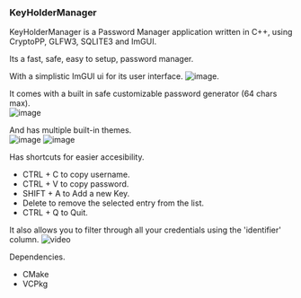 ### KeyHolderManager
KeyHolderManager is a Password Manager application written in C++, using CryptoPP, GLFW3, SQLITE3 and ImGUI.

Its a fast, safe, easy to setup, password manager.

With a simplistic ImGUI ui for its user interface.
![image](https://github.com/user-attachments/assets/3b5e5cf5-1506-4c60-879b-e5606c0cc037).

It comes with a built in safe customizable password generator (64 chars max).
<br>
![image](https://github.com/user-attachments/assets/a1bd07b3-5ff6-402a-bb5f-63e4fe87eb96)

And has multiple built-in themes.
<br>
![image](https://github.com/user-attachments/assets/d0b6b14d-8c71-4f94-9ba1-47b7e3979cb1)
![image](https://github.com/user-attachments/assets/b30c3a36-c36f-42dd-9261-8e1078cd7245)

Has shortcuts for easier accesibility.
- CTRL + C to copy username.
- CTRL + V to copy password.
- SHIFT + A to Add a new Key.
- Delete to remove the selected entry from the list.
- CTRL + Q to Quit.

It also allows you to filter through all your credentials using the 'identifier' column.
![video](https://github.com/user-attachments/assets/54b274bd-0eea-47b5-8464-3c60dd73c557)



Dependencies.

- CMake
- VCPkg
